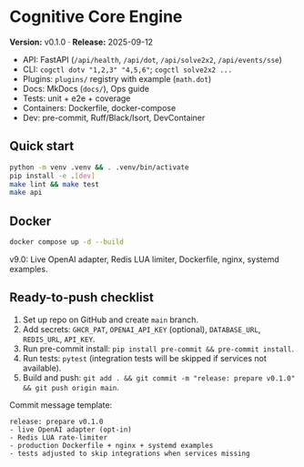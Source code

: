 # Cognitive Core Engine

**Version:** v0.1.0 · **Release:** 2025-09-12

- API: FastAPI (`/api/health`, `/api/dot`, `/api/solve2x2`, `/api/events/sse`)
- CLI: `cogctl dotv "1,2,3" "4,5,6"`; `cogctl solve2x2 ...`
- Plugins: `plugins/` registry with example (`math.dot`)
- Docs: MkDocs (`docs/`), Ops guide
- Tests: unit + e2e + coverage
- Containers: Dockerfile, docker-compose
- Dev: pre-commit, Ruff/Black/Isort, DevContainer

## Quick start
```bash
python -m venv .venv && . .venv/bin/activate
pip install -e .[dev]
make lint && make test
make api
```

## Docker
```bash
docker compose up -d --build
```


v9.0: Live OpenAI adapter, Redis LUA limiter, Dockerfile, nginx, systemd examples.


## Ready-to-push checklist
1. Set up repo on GitHub and create `main` branch.
2. Add secrets: `GHCR_PAT`, `OPENAI_API_KEY` (optional), `DATABASE_URL`, `REDIS_URL`, `API_KEY`.
3. Run pre-commit install: `pip install pre-commit && pre-commit install`.
4. Run tests: `pytest` (integration tests will be skipped if services not available).
5. Build and push: `git add . && git commit -m "release: prepare v0.1.0" && git push origin main`.

Commit message template:
```
release: prepare v0.1.0
- live OpenAI adapter (opt-in)
- Redis LUA rate-limiter
- production Dockerfile + nginx + systemd examples
- tests adjusted to skip integrations when services missing
```
